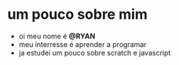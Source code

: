 # um pouco sobre mim
- oi meu nome é **@RYAN**
- meu interresse é aprender a programar
- ja estudei um pouco sobre scratch e javascript
